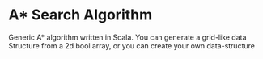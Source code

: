 # A* Search Algorithm
Generic A* algorithm written in Scala.
You can generate a grid-like data Structure from a 2d bool array,
or you can create your own data-structure
